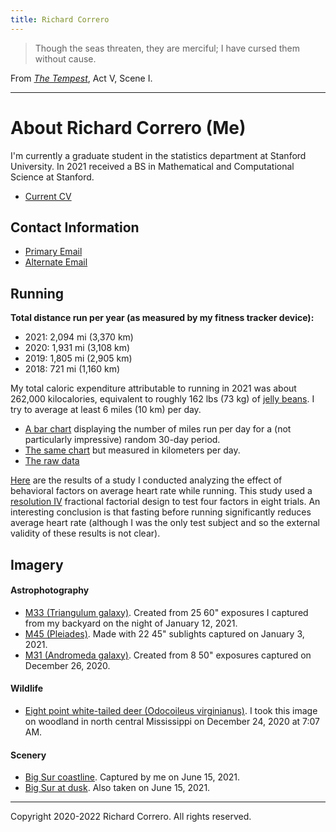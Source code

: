 ```yaml
---
title: Richard Correro
---
```


> Though the seas threaten, they are merciful;
I have cursed them without cause.

From [_The Tempest_](http://shakespeare.mit.edu/tempest/full.html), Act V, Scene I. 

---

# About Richard Correro (Me)

I'm currently a graduate student in the statistics department at Stanford University. In 2021 received a BS in Mathematical and Computational Science at Stanford.

- [Current CV](files/richard_correro_resume_2022_se_m.pdf) 

## Contact Information

- [Primary Email](mailto:rcorrero@stanford.edu)
- [Alternate Email](mailto:rcorrero@gmail.com)

## Running

__Total distance run per year (as measured by my fitness tracker device):__
- 2021: 2,094 mi (3,370 km)
- 2020: 1,931 mi (3,108 km)
- 2019: 1,805 mi (2,905 km)
- 2018: 721 mi (1,160 km)

My total caloric expenditure attributable to running in 2021 was about 262,000 kilocalories, equivalent to roughly 162 lbs (73 kg) of [jelly beans](https://fdc.nal.usda.gov/fdc-app.html#/food-details/2045688/nutrients). I try to average at least 6 miles (10 km) per day.

- [A bar chart](files/mi_run_per_day.svg) displaying the number of miles run per day for a (not particularly impressive) random 30-day period.
- [The same chart](files/km_run_per_day.svg) but measured in kilometers per day.
- [The raw data](files/new_shoes_runs.csv)

[Here](files/heart_rate_paper.pdf) are the results of a study I conducted analyzing the effect of behavioral factors on average heart rate while running. This study used a [resolution IV](https://en.wikipedia.org/wiki/Fractional_factorial_design#Resolution) fractional factorial design to test four factors in eight trials. An interesting conclusion is that fasting before running significantly reduces average heart rate (although I was the only test subject and so the external validity of these results is not clear).

## Imagery

#### Astrophotography
- [M33 (Triangulum galaxy)](files/2021_1_12_m33_02_processed.png). Created from 25 60" exposures I captured from my backyard on the night of January 12, 2021.
- [M45 (Pleiades)](files/2021_1_4_m45_01_processed.png). Made with 22 45" sublights captured on January 3, 2021. 
- [M31 (Andromeda galaxy)](files/2020_12_26_stack_2_enchanced_2_rotated.png). Created from 8 50" exposures captured on December 26, 2020.

#### Wildlife
- [Eight point white-tailed deer (Odocoileus virginianus)](files/DSC_0889.JPG). I took this image on woodland in north central Mississippi on December 24, 2020 at 7:07 AM.

#### Scenery
- [Big Sur coastline](files/big_sur_dsc3161.png). Captured by me on June 15, 2021.
- [Big Sur at dusk](files/big_sur_dsc3235.png). Also taken on June 15, 2021.

[](files/on_line_weak_supervision.pdf)

---

Copyright 2020-2022 Richard Correro. All rights reserved.